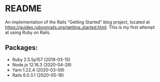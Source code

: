 # README

An implementation of the Rails "Getting Started" blog project, located at https://guides.rubyonrails.org/getting_started.html. This is my first attempt at using Ruby on Rails.

## Packages:
* Ruby 2.5.5p157 (2019-03-15)
* Node.js 12.16.3 (2020-04-28)
* Yarn 1.22.4 (2020-03-09)
* Rails 6.0.3.1 (2020-05-18)
